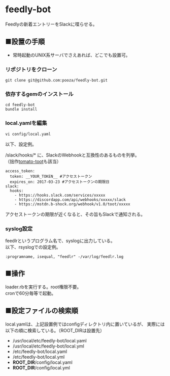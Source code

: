 # feedly-bot

Feedlyの新着エントリーをSlackに喋らせる。

## ■設置の手順

- 常時起動のUNIX系サーバでさえあれば、どこでも設置可。

### リポジトリをクローン

```
git clone git@github.com:pooza/feedly-bot.git
```

### 依存するgemのインストール

```
cd feedly-bot
bundle install
```

### local.yamlを編集

```
vi config/local.yaml
```

以下、設定例。

/slack/hooks/* に、SlackのWebhookと互換性のあるものを列挙。  
（拙作[tomato-toot](https://github.com/pooza/tomato-toot)も該当）

```
access_token:
  token: __YOUR_TOKEN__ #アクセストークン
  expires_on: 2017-03-23 #アクセストークンの期限日
slack:
  hooks:
    - https://hooks.slack.com/services/xxxxx
    - https://discordapp.com/api/webhooks/xxxxx/slack
    - https://mstdn.b-shock.org/webhook/v1.0/toot/xxxxx
```

アクセストークンの期限が近くなると、その旨もSlackで通知される。

### syslog設定

feedlrというプログラム名で、syslogに出力している。  
以下、rsyslogでの設定例。

```
:programname, isequal, "feedlr" -/var/log/feedlr.log
```

## ■操作

loader.rbを実行する。root権限不要。  
cronで60分毎等で起動。

## ■設定ファイルの検索順

local.yamlは、上記設置例ではconfigディレクトリ内に置いているが、
実際には以下の順に検索している。（ROOT_DIRは設置先）

- /usr/local/etc/feedly-bot/local.yaml
- /usr/local/etc/feedly-bot/local.yml
- /etc/feedly-bot/local.yaml
- /etc/feedly-bot/local.yml
- __ROOT_DIR__/config/local.yaml
- __ROOT_DIR__/config/local.yml
